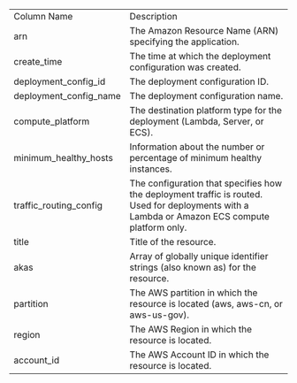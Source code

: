 <table>
	<tr><td>Column Name</td><td>Description</td></tr>
	<tr><td>arn</td><td>The Amazon Resource Name (ARN) specifying the application.</td></tr>
	<tr><td>create_time</td><td>The time at which the deployment configuration was created.</td></tr>
	<tr><td>deployment_config_id</td><td>The deployment configuration ID.</td></tr>
	<tr><td>deployment_config_name</td><td>The deployment configuration name.</td></tr>
	<tr><td>compute_platform</td><td>The destination platform type for the deployment (Lambda, Server, or ECS).</td></tr>
	<tr><td>minimum_healthy_hosts</td><td>Information about the number or percentage of minimum healthy instances.</td></tr>
	<tr><td>traffic_routing_config</td><td>The configuration that specifies how the deployment traffic is routed. Used for deployments with a Lambda or Amazon ECS compute platform only.</td></tr>
	<tr><td>title</td><td>Title of the resource.</td></tr>
	<tr><td>akas</td><td>Array of globally unique identifier strings (also known as) for the resource.</td></tr>
	<tr><td>partition</td><td>The AWS partition in which the resource is located (aws, aws-cn, or aws-us-gov).</td></tr>
	<tr><td>region</td><td>The AWS Region in which the resource is located.</td></tr>
	<tr><td>account_id</td><td>The AWS Account ID in which the resource is located.</td></tr>
</table>